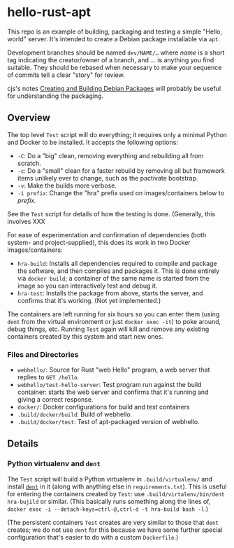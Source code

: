 hello-rust-apt
==============

This repo is an example of building, packaging and testing a simple "Hello,
world" server. It's intended to create a Debian package installable via
`apt`.

Development branches should be named `dev/NAME/…` where _name_ is a short
tag indicating the creator/owner of a branch, and _…_ is anything you find
suitable. They should be rebased when necessary to make your sequence of
commits tell a clear "story" for review.

cjs's notes [Creating and Building Debian Packages][bld-debian] will
probably be useful for understanding the packaging.


Overview
--------

The top level `Test` script will do everything; it requires only a minimal
Python and Docker to be installed. It accepts the following options:
- `-C`: Do a "big" clean, removing everything and rebuilding all from
  scratch.
- `-c`: Do a "small" clean for a faster rebuild by removing all but
  framework items unlikely ever to change, such as the pactivate bootstrap.
- `-v`: Make the builds more verbose.
- `-i prefix`: Change the "hra" prefix used on images/containers below to
  _prefix._

See the `Test` script for details of how the testing is done. (Generally,
this involves XXX

For ease of experimentation and confirmation of dependencies (both system-
and project-supplied), this does its work in two Docker images/containers:
- `hra-build`: Installs all dependencies required to compile and package
  the software, and then compiles and packages it. This is done entirely
  via `docker build`; a container of the same name is started from the
  image so you can interactively test and debug it.
- `hra-test`: Installs the package from above, starts the server, and
  confirms that it's working. (Not yet implemented.)

The containers are left running for six hours so you can enter them (using
`dent` from the virtual environment or just `docker exec -it`) to poke
around, debug things, etc. Running `Test` again will kill and remove any
existing containers created by this system and start new ones.

### Files and Directories

- `webhello/`: Source for Rust "web Hello" program, a web server that
  replies to `GET /hello`.
- `webhello/test-hello-server`: Test program run against the build
  container: starts the web server and confirms that it's running and
  giving a correct response.
- `docker/`: Docker configurations for build and test containers
- `.build/docker/build`: Build of webhello.
- `.build/docker/test`: Test of apt-packaged version of webhello.


Details
-------

### Python virtualenv and `dent`

The `Test` script will build a Python virtualenv in `.build/virtualenv/`
and install [`dent`] in it (along with anything else in
`requirements.txt`). This is useful for entering the containers created by
`Test`: use `.build/virtalenv/bin/dent hra-bujild` or similar. (This
basically runs something along the lines of, `docker exec -i
--detach-keys=ctrl-@,ctrl-d -t hra-build bash -l`.)

(The persistent containers `Test` creates are very similar to those that
`dent` creates; we do not use `dent` for this because we have some further
special configuration that's easier to do with a custom `Dockerfile`.)



<!-------------------------------------------------------------------->
[`dent`]: https://pypi.org/project/dent/
[bld-debian]: https://github.com/0cjs/sedoc/blob/master/os/linux/distro/bld-debian.md
